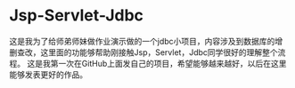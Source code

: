 # Jsp-Servlet-Jdbc
这是我为了给师弟师妹做作业演示做的一个jdbc小项目，内容涉及到数据库的增删查改，这里面的功能够帮助刚接触Jsp，Servlet，Jdbc同学很好的理解整个流程。
这是我第一次在GitHub上面发自己的项目，希望能够越来越好，以后在这里能够发表更好的作品。
